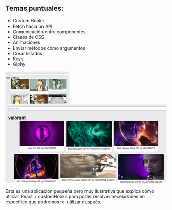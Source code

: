 <h2>Temas puntuales:</h2>

<ul>
 <li>Custom Hooks</li>
 <li>Fetch hacia un API</li>
<li>Comunicación entre componentes</li>
 <li>Clases de CSS</li>
 <li>Animaciones</li>
<li>Enviar métodos como argumentos</li>
<li>Crear listados</li>
 <li>Keys</li>
 <li>Giphy</li>

</ul>

<img src="rick.png" width="200px"/>
<img  src="valorant.png"/>

Esta es una aplicación pequeña pero muy ilustrativa que explica cómo utilizar React + customHooks para poder resolver necesidades en específico que podremos re-utilizar después.

